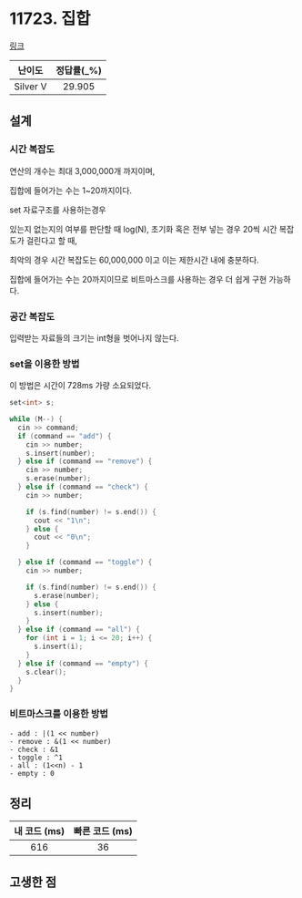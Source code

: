 # 11723. 집합

[링크](https://www.acmicpc.net/problem/11723)

|  난이도  | 정답률(\_%) |
| :------: | :---------: |
| Silver V |   29.905    |

## 설계

### 시간 복잡도

연산의 개수는 최대 3,000,000개 까지이며,

집합에 들어가는 수는 1~20까지이다.

set 자료구조를 사용하는경우

있는지 없는지의 여부를 판단할 때 log(N), 초기화 혹은 전부 넣는 경우 20씩 시간 복잡도가 걸린다고 할 때,

최악의 경우 시간 복잡도는 60,000,000 이고 이는 제한시간 내에 충분하다.

집합에 들어가는 수는 20까지이므로 비트마스크를 사용하는 경우 더 쉽게 구현 가능하다.

### 공간 복잡도

입력받는 자료들의 크기는 int형을 벗어나지 않는다.

### set을 이용한 방법

이 방법은 시간이 728ms 가량 소요되었다.

```cpp
set<int> s;

while (M--) {
  cin >> command;
  if (command == "add") {
    cin >> number;
    s.insert(number);
  } else if (command == "remove") {
    cin >> number;
    s.erase(number);
  } else if (command == "check") {
    cin >> number;

    if (s.find(number) != s.end()) {
      cout << "1\n";
    } else {
      cout << "0\n";
    }

  } else if (command == "toggle") {
    cin >> number;

    if (s.find(number) != s.end()) {
      s.erase(number);
    } else {
      s.insert(number);
    }
  } else if (command == "all") {
    for (int i = 1; i <= 20; i++) {
      s.insert(i);
    }
  } else if (command == "empty") {
    s.clear();
  }
}
```

### 비트마스크를 이용한 방법

```text
- add : |(1 << number)
- remove : &(1 << number)
- check : &1
- toggle : ^1
- all : (1<<n) - 1
- empty : 0
```

## 정리

| 내 코드 (ms) | 빠른 코드 (ms) |
| :----------: | :------------: |
|     616      |       36       |

## 고생한 점

